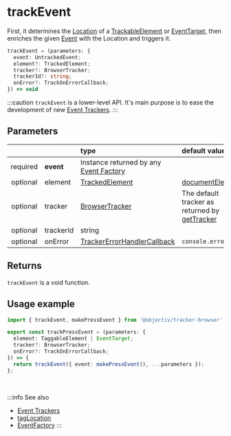 # trackEvent

First, it determines the [Location](/tracking/core-concepts/locations.md) of a [TrackableElement](/tracking/core-concepts/tagging.md#taggable-elements) or [EventTarget](https://developer.mozilla.org/en-US/docs/Web/API/EventTarget), then enriches the given [Event](/taxonomy/reference/events/overview.md) with the Location and triggers it.

```typescript
trackEvent = (parameters: {
  event: UntrackedEvent;
  element?: TrackedElement;
  tracker?: BrowserTracker;
  trackerId?: string;
  onError?: TrackOnErrorCallback;
}) => void
```

:::caution
`trackEvent` is a lower-level API. It's main purpose is to ease the development of new [Event Trackers](/tracking/api-reference/eventTrackers/overview.md).
:::

## Parameters
|          |           | type                                                                                                    | default value
| :-:      | :--       | :--                                                                                                     | :--           
| required | **event** | Instance returned by any [Event Factory](/tracking/api-reference/core/CoreFactories.md#event-factories) | 
| optional | element   | [TrackedElement](/tracking/api-reference/definitions/TrackedElement.md)                                 | [documentElement](https://developer.mozilla.org/en-US/docs/Web/API/Document/documentElement)
| optional | tracker   | [BrowserTracker](/tracking/api-reference/general/BrowserTracker.md)                                     | The default tracker as returned by [getTracker](/tracking/api-reference/general/getTracker.md)
| optional | trackerId | string                                                                                                  |  
| optional | onError   | [TrackerErrorHandlerCallback](/tracking/api-reference/definitions/TrackerErrorHandlerCallback.md)       | `console.error`

## Returns
`trackEvent` is a void function.

## Usage example

```typescript jsx
import { trackEvent, makePressEvent } from '@objectiv/tracker-browser';
```

```typescript jsx
export const trackPressEvent = (parameters: {
  element: TaggableElement | EventTarget;
  tracker?: BrowserTracker;
  onError?: TrackOnErrorCallback;
}) => {
  return trackEvent({ event: makePressEvent(), ...parameters });
};
```

<br />

:::info See also
- [Event Trackers](/tracking/api-reference/eventTrackers/overview.md)
- [tagLocation](/tracking/api-reference/locationTaggers/tagLocation.md)
- [EventFactory](/tracking/api-reference/core/CoreFactories.md#event-factory-list)
:::

